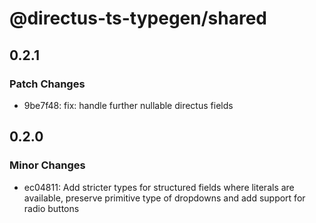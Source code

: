 # @directus-ts-typegen/shared

## 0.2.1

### Patch Changes

- 9be7f48: fix: handle further nullable directus fields

## 0.2.0

### Minor Changes

- ec04811: Add stricter types for structured fields where literals are available, preserve primitive type of dropdowns and add support for radio buttons
